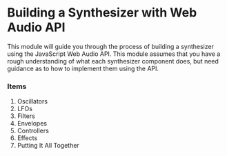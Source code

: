 # Building a Synthesizer with Web Audio API

This module will guide you through the process of building a synthesizer using
the JavaScript Web Audio API.  This module assumes that you have a rough
understanding of what each synthesizer component does, but need guidance as to
how to implement them using the API.


### Items

1. Oscillators
2. LFOs
3. Filters
4. Envelopes
5. Controllers
6. Effects
7. Putting It All Together
